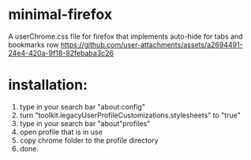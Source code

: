 # minimal-firefox

A userChrome.css file for firefox that implements auto-hide for tabs and bookmarks row
https://github.com/user-attachments/assets/a2694491-24e4-420a-9f18-82febaba3c26

# installation:

1. type in your search bar "about:config"
2. turn "toolkit.legacyUserProfileCustomizations.stylesheets" to "true"
3. type in your search bar "about"profiles"
4. open profile that is in use
5. copy chrome folder to the profile directory
6. done.  




